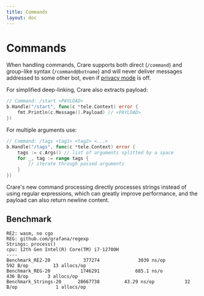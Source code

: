 ```yaml
---
title: Commands
layout: doc
---
```


# Commands

When handling commands, Crare supports both direct (`/command`) and group-like syntax (`/command@botname`) and will never deliver messages addressed to some other bot, even if [privacy mode](https://core.telegram.org/bots#privacy-mode) is off.

For simplified deep-linking, Crare also extracts payload:

```go
// Command: /start <PAYLOAD>
b.Handle("/start", func(c *tele.Context) error {
	fmt.Println(c.Message().Payload) // <PAYLOAD>
})
```

For multiple arguments use:

```go
// Command: /tags <tag1> <tag2> <...>
b.Handle("/tags", func(c *tele.Context) error {
	tags := c.Args() // list of arguments splitted by a space
	for _, tag := range tags {
		// iterate through passed arguments
	}
})
```

Crare's new command processing directly processes strings instead of using regular expressions, which can greatly improve performance, and the payload can also return newline content.

## Benchmark
```
RE2: wasm, no cgo
REG: github.com/grafana/regexp
Strings: process()
cpu: 12th Gen Intel(R) Core(TM) i7-12700H
----
Benchmark_RE2-20            377274	            3039 ns/op	         592 B/op	      13 allocs/op
Benchmark_REG-20           1746291             685.1 ns/o              436 B/op	      3 allocs/op
Benchmark_Strings-20      28667738	       43.29 ns/op	         32 B/op	          1 allocs/op
```